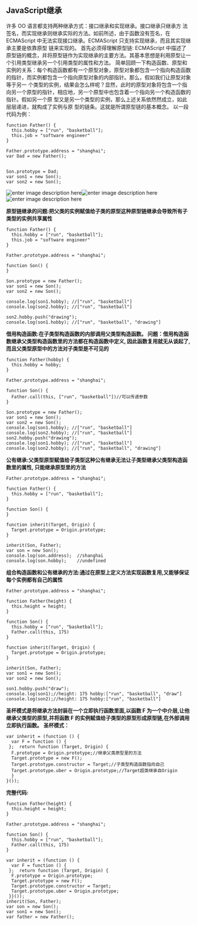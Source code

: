 ## JavaScript继承
 许多 OO 语言都支持两种继承方式：接口继承和实现继承。接口继承只继承方 法签名，而实现继承则继承实际的方法。如前所述，由于函数没有签名，在 ECMAScript 中无法实现接口继承。ECMAScript 只支持实现继承，而且其实现继承主要是依靠原型 链来实现的。
首先必须得理解原型链: ECMAScript 中描述了原型链的概念，并将原型链作为实现继承的主要方法。其基本思想是利用原型让一个引用类型继承另一个引用类型的属性和方法。
简单回顾一下构造函数、原型和实例的关系：每个构造函数都有一个原型对象，原型对象都包含一个指向构造函数的指针，而实例都包含一个指向原型对象的内部指针。那么，假如我们让原型对象等于另一 个类型的实例，结果会怎么样呢？显然，此时的原型对象将包含一个指向另一个原型的指针，相应地，另一个原型中也包含着一个指向另一个构造函数的指针。假如另一个原 型又是另一个类型的实例，那么上述关系依然然成立，如此层层递进，就构成了实例与原 型的链条。这就是所谓原型链的基本概念。
以一段代码为例：

    function Father() {  
      this.hobby = ["run", "basketball"];  
      this.job = "software engineer"  
    }  
      
    Father.prototype.address = "shanghai";  
    var Dad = new Father();  
      
      
    Son.prototype = Dad;  
    var son1 = new Son();  
    var son2 = new Son();
![enter image description here](https://github.com/kawaii7/JavaScript/blob/master/image/%E5%8E%9F%E5%9E%8B%E9%93%BE1.png)![enter image description here](https://github.com/kawaii7/JavaScript/blob/master/image/%E5%8E%9F%E5%9E%8B%E9%93%BE2.png)![enter image description here](https://github.com/kawaii7/JavaScript/blob/master/image/%E5%8E%9F%E5%9E%8B%E9%93%BE.jpg)

**原型链继承的问题:把父类的实例赋值给子类的原型这种原型链继承会导致所有子类型的实例共享属性**

    function Father() {  
      this.hobby = ["run", "basketball"];  
      this.job = "software engineer"  
    }  
      
    Father.prototype.address = "shanghai";  
      
    function Son() {  
    }  
      
    Son.prototype = new Father();  
    var son1 = new Son();  
    var son2 = new Son();  
      
    console.log(son1.hobby); //["run", "basketball"]  
    console.log(son2.hobby); //["run", "basketball"]  
      
    son2.hobby.push("drawing");  
    console.log(son1.hobby); //["run", "basketball", "drawing"]
**借用构造函数:在子类型构造函数的内部调用父类型构造函数。
问题：借用构造函数继承父类型构造函数里的方法都在构造函数中定义, 因此函数复用就无从谈起了,而且父类型原型中的方法对子类型是不可见的**

    function Father(hobby) {  
      this.hobby = hobby;  
    }  
      
    Father.prototype.address = "shanghai";  
      
    function Son() {  
      Father.call(this, ["run", "basketball"])//可以传递参数  
    }  
      
    Son.prototype = new Father();  
    var son1 = new Son();  
    var son2 = new Son();  
    console.log(son1.hobby); //["run", "basketball"]  
    console.log(son2.hobby); //["run", "basketball"]  
    son2.hobby.push("drawing");  
    console.log(son1.hobby); //["run", "basketball"]  
    console.log(son2.hobby); //["run", "basketball", "drawing"]

**公有继承:父类型原型赋值给子类型这种公有继承无法让子类型继承父类型构造函数里的属性, 只能继承原型里的方法**

    Father.prototype.address = "shanghai";  
      
    function Father() {  
      this.hobby = ["run", "basketball"];  
    }  
      
    function Son() {  
    }  
      
    function inherit(Target, Origin) {  
      Target.prototype = Origin.prototype;  
    }  
      
    inherit(Son, Father);  
    var son = new Son();  
    console.log(son.address);  //shanghai
    console.log(son.hobby);	   //undefined
**组合构造函数和公有继承的方法:通过在原型上定义方法实现函数复用,又能够保证每个实例都有自己的属性**

    Father.prototype.address = "shanghai";  
      
    function Father(height) {  
      this.height = height;  
    }  
      
    function Son() {  
      this.hobby = ["run", "basketball"];  
      Father.call(this, 175)  
    }  
      
    function inherit(Target, Origin) {  
      Target.prototype = Origin.prototype;  
    }  
      
    inherit(Son, Father);  
    var son1 = new Son();  
    var son2 = new Son();  
      
    son1.hobby.push("draw");  
    console.log(son1);//height: 175 hobby:["run", "basketball", "draw"]  
    console.log(son2);//height: 175 hobby:["run", "basketball"]

**圣杯模式是将继承方法封装在一个立即执行函数里面,以函数 F 为一个中介层,让他继承父类型的原型,并将函数 F 的实例赋值给子类型的原型形成原型链,在外部调用立即执行函数。**
**圣杯模式：**

    var inherit = (function () {  
      var F = function () {  
     };  return function (Target, Origin) {  
      F.prototype = Origin.prototype;//继承父类原型里的方法  
      Target.prototype = new F();  
      Target.prototype.constructor = Target;//子类型构造函数指向自己  
      Target.prototype.uber = Origin.prototype;//Target超类继承自Origin  
      }  
    }());

**完整代码:**

    function Father(height) {  
      this.height = height;  
    }  
      
    Father.prototype.address = "shanghai";  
      
    function Son() {  
      this.hobby = ["run", "basketball"];  
      Father.call(this, 175)  
    }  
      
    var inherit = (function () {  
      var F = function () {  
     };  return function (Target, Origin) {  
      F.prototype = Origin.prototype;  
      Target.prototype = new F();  
      Target.prototype.constructor = Target;  
      Target.prototype.uber = Origin.prototype;  
     }}());  
    inherit(Son, Father);  
    var son = new Son();  
    var son1 = new Son();  
    var father = new Father();
